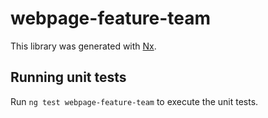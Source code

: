 # webpage-feature-team

This library was generated with [Nx](https://nx.dev).

## Running unit tests

Run `ng test webpage-feature-team` to execute the unit tests.
